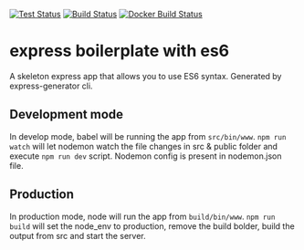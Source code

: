 [![Test Status](https://github.com/binodswain/express-es6-boilerplate/workflows/Test/badge.svg)](https://github.com/binodswain/express-es6-boilerplate/actions?query=workflow%3ATest)
[![Build Status](https://github.com/binodswain/express-es6-boilerplate/workflows/Build/badge.svg)](https://github.com/binodswain/express-es6-boilerplate/actions?query=workflow%3ABuild)
[![Docker Build Status](https://github.com/binodswain/express-es6-boilerplate/workflows/DockerBuildTest/badge.svg)](https://github.com/binodswain/express-es6-boilerplate/actions?query=workflow%3ADockerBuildTest)

# express boilerplate with es6

A skeleton express app that allows you to use ES6 syntax. Generated by express-generator cli.

## Development mode

In develop mode, babel will be running the app from `src/bin/www`.
`npm run watch` will let nodemon watch the file changes in src & public folder and execute `npm run dev` script. Nodemon config is present in nodemon.json file.

## Production

In production mode, node will run the app from `build/bin/www`.
`npm run build` will set the node_env to production, remove the build bolder, build the output from src and start the server.
